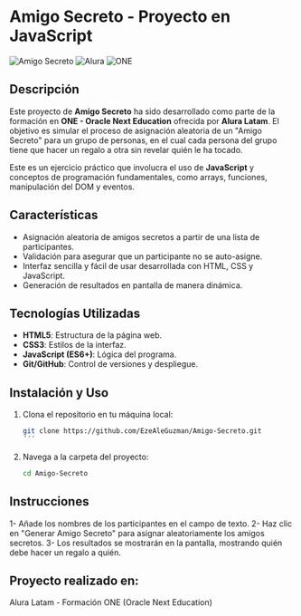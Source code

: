 # Amigo Secreto - Proyecto en JavaScript

![Amigo Secreto](https://img.shields.io/badge/JavaScript-ES6%2B-yellow)
![Alura](https://img.shields.io/badge/Alura-Latam-blue)
![ONE](https://img.shields.io/badge/Oracle--Next-Education-orange)

## Descripción

Este proyecto de **Amigo Secreto** ha sido desarrollado como parte de la formación en **ONE - Oracle Next Education** ofrecida por **Alura Latam**. El objetivo es simular el proceso de asignación aleatoria de un "Amigo Secreto" para un grupo de personas, en el cual cada persona del grupo tiene que hacer un regalo a otra sin revelar quién le ha tocado.

Este es un ejercicio práctico que involucra el uso de **JavaScript** y conceptos de programación fundamentales, como arrays, funciones, manipulación del DOM y eventos.

## Características

- Asignación aleatoria de amigos secretos a partir de una lista de participantes.
- Validación para asegurar que un participante no se auto-asigne.
- Interfaz sencilla y fácil de usar desarrollada con HTML, CSS y JavaScript.
- Generación de resultados en pantalla de manera dinámica.

## Tecnologías Utilizadas

- **HTML5**: Estructura de la página web.
- **CSS3**: Estilos de la interfaz.
- **JavaScript (ES6+)**: Lógica del programa.
- **Git/GitHub**: Control de versiones y despliegue.

## Instalación y Uso

1. Clona el repositorio en tu máquina local:
   ```bash
   git clone https://github.com/EzeAleGuzman/Amigo-Secreto.git
   ´´´

2. Navega a la carpeta del proyecto:
   ```bash
   cd Amigo-Secreto

## Instrucciones
1- Añade los nombres de los participantes en el campo de texto.
2- Haz clic en "Generar Amigo Secreto" para asignar aleatoriamente los amigos secretos.
3- Los resultados se mostrarán en la pantalla, mostrando quién debe hacer un regalo a quién.


## Proyecto realizado en:
Alura Latam - Formación ONE (Oracle Next Education)
